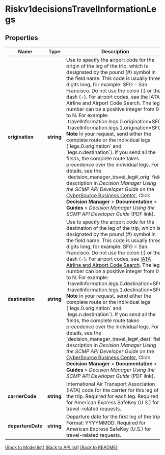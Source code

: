 # Riskv1decisionsTravelInformationLegs

## Properties
Name | Type | Description | Notes
------------ | ------------- | ------------- | -------------
**origination** | **string** | Use to specify the airport code for the origin of the leg of the trip, which is designated by the pound (#) symbol in the field name. This code is usually three digits long, for example: SFO &#x3D; San Francisco. Do not use the colon (:) or the dash (-). For airport codes, see the IATA Airline and Airport Code Search. The leg number can be a positive integer from 0 to N. For example: &#x60;travelInformation.legs.0.origination&#x3D;SFO&#x60; &#x60;travelInformation.legs.1.origination&#x3D;SFO&#x60;  **Note** In your request, send either the complete route or the individual legs (&#x60;legs.0.origination&#x60; and &#x60;legs.n.destination&#x60;). If you send all the fields, the complete route takes precedence over the individual legs.  For details, see the &#x60;decision_manager_travel_leg#_orig&#x60; field description in _Decision Manager Using the SCMP API Developer Guide_ on the [CyberSource Business Center.](https://ebc2.cybersource.com/ebc2/) Click **Decision Manager** &gt; **Documentation** &gt; **Guides** &gt; _Decision Manager Using the SCMP API Developer Guide_ (PDF link). | [optional] 
**destination** | **string** | Use to specify the airport code for the destination of the leg of the trip, which is designated by the pound (#) symbol in the field name. This code is usually three digits long, for example: SFO &#x3D; San Francisco. Do not use the colon (:) or the dash (-). For airport codes, see [IATA Airline and Airport Code Search](https://www.iata.org/publications/Pages/code-search.aspx). The leg number can be a positive integer from 0 to N. For example:  &#x60;travelInformation.legs.0.destination&#x3D;SFO&#x60; &#x60;travelInformation.legs.1.destination&#x3D;SFO&#x60;  **Note** In your request, send either the complete route or the individual legs (&#x60;legs.0.origination&#x60; and &#x60;legs.n.destination&#x60;). If you send all the fields, the complete route takes precedence over the individual legs.  For details, see the &#x60;decision_manager_travel_leg#_dest&#x60; field description in _Decision Manager Using the SCMP API Developer Guide_ on the [CyberSource Business Center.](https://ebc2.cybersource.com/ebc2/) Click **Decision Manager** &gt; **Documentation** &gt; **Guides** &gt; _Decision Manager Using the SCMP API Developer Guide_ (PDF link). | [optional] 
**carrierCode** | **string** | International Air Transport Association (IATA) code for the carrier for this leg of the trip. Required for each leg. Required for American Express SafeKey (U.S.) for travel-related requests. | [optional] 
**departureDate** | **string** | Departure date for the first leg of the trip. Format: YYYYMMDD. Required for American Express SafeKey (U.S.) for travel-related requests. | [optional] 

[[Back to Model list]](../README.md#documentation-for-models) [[Back to API list]](../README.md#documentation-for-api-endpoints) [[Back to README]](../README.md)


